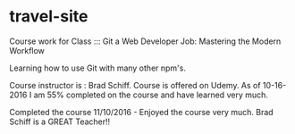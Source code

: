 # travel-site
Course work for Class  :::  Git a Web Developer Job: Mastering the Modern Workflow

Learning how to use Git with many other npm's.

Course instructor is : Brad Schiff.
Course is offered on Udemy.
As of 10-16-2016 I am 55% completed on the course and have learned very much.

Completed the course 11/10/2016 - Enjoyed the course very much. Brad Schiff is a GREAT Teacher!!
